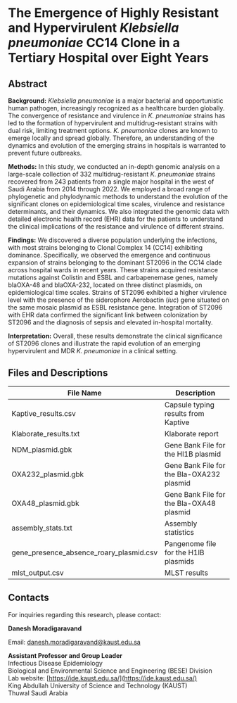 # The Emergence of Highly Resistant and Hypervirulent *Klebsiella pneumoniae* CC14 Clone in a Tertiary Hospital over Eight Years


## Abstract

**Background:** *Klebsiella pneumoniae* is a major bacterial and opportunistic human pathogen, increasingly recognized as a healthcare burden globally. The convergence of resistance and virulence in *K. pneumoniae* strains has led to the formation of hypervirulent and multidrug-resistant strains with dual risk, limiting treatment options. *K. pneumoniae* clones are known to emerge locally and spread globally. Therefore, an understanding of the dynamics and evolution of the emerging strains in hospitals is warranted to prevent future outbreaks.

**Methods:** In this study, we conducted an in-depth genomic analysis on a large-scale collection of 332 multidrug-resistant *K. pneumoniae* strains recovered from 243 patients from a single major hospital in the west of Saudi Arabia from 2014 through 2022. We employed a broad range of phylogenetic and phylodynamic methods to understand the evolution of the significant clones on epidemiological time scales, virulence and resistance determinants, and their dynamics. We also integrated the genomic data with detailed electronic health record (EHR) data for the patients to understand the clinical implications of the resistance and virulence of different strains.

**Findings:** We discovered a diverse population underlying the infections, with most strains belonging to Clonal Complex 14 (CC14) exhibiting dominance. Specifically, we observed the emergence and continuous expansion of strains belonging to the dominant ST2096 in the CC14 clade across hospital wards in recent years. These strains acquired resistance mutations against Colistin and ESBL and carbapenemase genes, namely blaOXA-48 and blaOXA-232, located on three distinct plasmids, on epidemiological time scales. Strains of ST2096 exhibited a higher virulence level with the presence of the siderophore Aerobactin (*iuc*) gene situated on the same mosaic plasmid as ESBL resistance gene. Integration of ST2096 with EHR data confirmed the significant link between colonization by ST2096 and the diagnosis of sepsis and elevated in-hospital mortality.

**Interpretation:** Overall, these results demonstrate the clinical significance of ST2096 clones and illustrate the rapid evolution of an emerging hypervirulent and MDR *K. pneumoniae* in a clinical setting.

## Files and Descriptions 

| File Name                         | Description                                      |
| --------------------------------- | ------------------------------------------------ |
| Kaptive_results.csv               | Capsule typing results from Kaptive              |
| Klaborate_results.txt              | Klaborate report                                 |
| NDM_plasmid.gbk                   | Gene Bank File for the Hl1B plasmid             |
| OXA232_plasmid.gbk                | Gene Bank File for the Bla-OXA232 plasmid       |
| OXA48_plasmid.gbk                 | Gene Bank File for the Bla-OXA48 plasmid        |
| assembly_stats.txt                | Assembly statistics                              |
| gene_presence_absence_roary_plasmid.csv | Pangenome file for the H1lB plasmids   |
| mlst_output.csv                   | MLST results                                     |


## Contacts

For inquiries regarding this research, please contact:

**Danesh Moradigaravand**

Email: danesh.moradigaravand@kaust.edu.sa

**Assistant Professor and Group Leader**  
Infectious Disease Epidemiology  
Biological and Environmental Science and Engineering (BESE) Division  
Lab website: [https://ide.kaust.edu.sa/](https://ide.kaust.edu.sa/)  
King Abdullah University of Science and Technology (KAUST)  
Thuwal
Saudi Arabia


